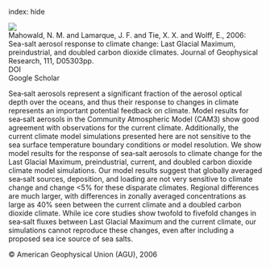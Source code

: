 index: hide

<div class="Citation">
    <div class="Citation-thumb CitationThumb-linked"  data-href="https://doi.org/10.1029/2005jd006459">
      <img src="https://static.claimspace.cloud/climate-study-static/refs/thumbs/7/Mahowald_et_al_2006a-thumb.png" />
    </div>

  <div class="Citation-body">
    <div class="Citation-text">Mahowald, N. M. and Lamarque, J. F. and Tie, X. X. and Wolff, E., 2006: Sea-salt aerosol response to climate change: Last Glacial Maximum, preindustrial, and doubled carbon dioxide climates. <span class="Article-journal">Journal of Geophysical Research, </span><span class="Article-volume">111, </span>D05303pp.</div>
    <div class="Citation-links">
      <div class="CitationLink" data-href="https://doi.org/10.1029/2005jd006459">
        <div class="CitationLink-icon CitationLink-Doi"></div>
        <div class="CitationLink-text">DOI</div>
      </div>
      <div class="CitationLink" data-href="https://scholar.google.com/scholar?q=10.1029/2005jd006459">
        <div class="CitationLink-icon CitationLink-Scholar"></div>
        <div class="CitationLink-text">Google Scholar</div>
      </div>
    </div>
  </div>
</div>

Sea‐salt aerosols represent a significant fraction of the aerosol optical depth over the oceans, and thus their response to changes in climate represents an important potential feedback on climate. Model results for sea‐salt aerosols in the Community Atmospheric Model (CAM3) show good agreement with observations for the current climate. Additionally, the current climate model simulations presented here are not sensitive to the sea surface temperature boundary conditions or model resolution. We show model results for the response of sea‐salt aerosols to climate change for the Last Glacial Maximum, preindustrial, current, and doubled carbon dioxide climate model simulations. Our model results suggest that globally averaged sea‐salt sources, deposition, and loading are not very sensitive to climate change and change <5% for these disparate climates. Regional differences are much larger, with differences in zonally averaged concentrations as large as 40% seen between the current climate and a doubled carbon dioxide climate. While ice core studies show twofold to fivefold changes in sea‐salt fluxes between Last Glacial Maximum and the current climate, our simulations cannot reproduce these changes, even after including a proposed sea ice source of sea salts.

<div class="Citation-copy">
&copy; American Geophysical Union (AGU), 2006
</div>